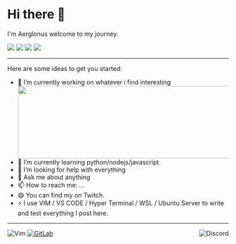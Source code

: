 # Hi there 👋
I'm Aerglonus welcome to my journey. 
<p>
 <a href="https://twitch.tv/Aerglonus"><img src="https://img.shields.io/badge/twitch-9146FF.svg?style=for-the-badge&logo=twitch&logoColor=white"/></a>
 <a href="https://instagram.com/Aerglonus"><img src="https://img.shields.io/badge/instagram-E4405F.svg?style=for-the-badge&logo=instagram&logoColor=white"/></a>
  <a href="https://www.linkedin.com/in/caleb-contreras-8a41764b/"><img src="https://img.shields.io/badge/linkedin-0077B5.svg?style=for-the-badge&logo=linkedin&logoColor=white"/></a>
 <a href="https://twitter.com/Aerglonus"><img src="https://img.shields.io/badge/twitter-1DA1F2.svg?style=for-the-badge&logo=twitter&logoColor=white"/></a> 
</p>

* * *
<!--
**Aerglonus/Aerglonus** is a ✨ _special_ ✨ repository because its `README.md` (this file) appears on your GitHub profile. -->

Here are some ideas to get you started: 
- 🔭 I’m currently working on whatever i find interesting  <img align="right"  width="490" height="165" src="https://github-readme-stats.vercel.app/api?username=Aerglonus&show_icons=true&theme=buefy"/>
- 🌱 I’m currently learning python/nodejs/javascript      
- 🤔 I’m looking for help with everything
- 💬 Ask me about anything  
- 📫 How to reach me: ...
- 😄 You can find my on Twitch. 
- ⚡ I use VIM / VS CODE / Hyper Terminal / WSL / Ubuntu Server to write and test everything I post here. 
____________

  <a href="https://discord.gg/FHk84xf"> <img alt="Discord" align="right" src="https://img.shields.io/badge/Discord-%237289DA.svg?&style=for-the-badge&logo=discord&logoColor=white"/> </a> 
  <img alt="Vim" src="https://img.shields.io/badge/VIM%20-%2311AB00.svg?&style=for-the-badge&logo=vim&logoColor=white"/>
  <a href="https://gitlab.com/Aerglonus"><img alt="GitLab" src="https://img.shields.io/badge/gitlab%20-%23181717.svg?&style=for-the-badge&logo=gitlab&logoColor=white"/></a>
